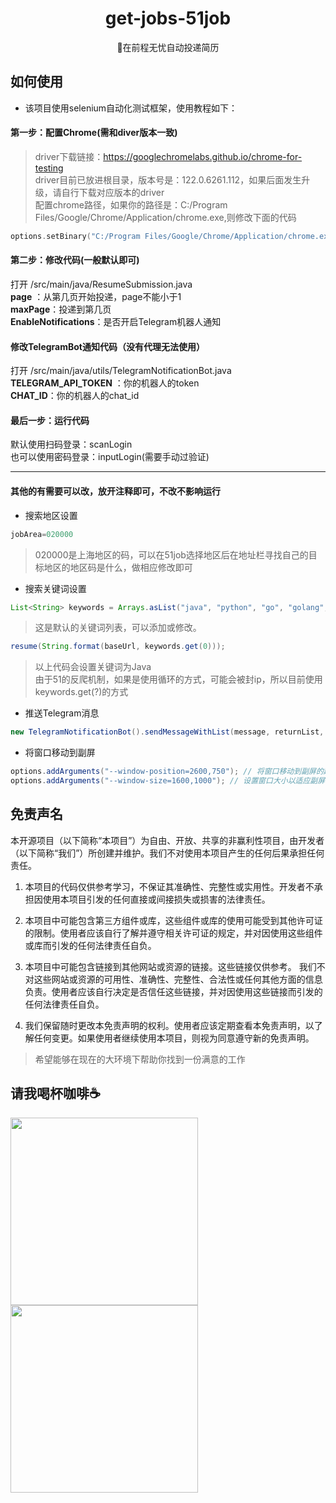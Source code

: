 <h1 align="center"> get-jobs-51job</h1>
<div align="center">
    💼在前程无忧自动投递简历
</div>

## 如何使用
- 该项目使用selenium自动化测试框架，使用教程如下：
#### 第一步：配置Chrome(需和diver版本一致)
> driver下载链接：https://googlechromelabs.github.io/chrome-for-testing  
> driver目前已放进根目录，版本号是：122.0.6261.112，如果后面发生升级，请自行下载对应版本的driver  
> 配置chrome路径，如果你的路径是：C:/Program Files/Google/Chrome/Application/chrome.exe,则修改下面的代码
```go
options.setBinary("C:/Program Files/Google/Chrome/Application/chrome.exe");
```

#### 第二步：修改代码(一般默认即可)

打开 /src/main/java/ResumeSubmission.java <br>
**page** ：从第几页开始投递，page不能小于1<br>
**maxPage**：投递到第几页<br>
**EnableNotifications**：是否开启Telegram机器人通知  
#### 修改TelegramBot通知代码（没有代理无法使用）
打开 /src/main/java/utils/TelegramNotificationBot.java <br>
**TELEGRAM_API_TOKEN** ：你的机器人的token <br>
**CHAT_ID**：你的机器人的chat_id <br>
#### 最后一步：运行代码
默认使用扫码登录：scanLogin  
也可以使用密码登录：inputLogin(需要手动过验证)
<br>
****

#### 其他的有需要可以改，放开注释即可，不改不影响运行
-  搜索地区设置
```java
jobArea=020000
```
> 020000是上海地区的码，可以在51job选择地区后在地址栏寻找自己的目标地区的地区码是什么，做相应修改即可
-  搜索关键词设置
```java
List<String> keywords = Arrays.asList("java", "python", "go", "golang", "大模型");
```
> 这是默认的关键词列表，可以添加或修改。
```java
resume(String.format(baseUrl, keywords.get(0)));
```
> 以上代码会设置关键词为Java  
> 由于51的反爬机制，如果是使用循环的方式，可能会被封ip，所以目前使用keywords.get(?)的方式
-  推送Telegram消息
```java
new TelegramNotificationBot().sendMessageWithList(message, returnList, "前程无忧投递");
```
- 将窗口移动到副屏
```java
options.addArguments("--window-position=2600,750"); // 将窗口移动到副屏的起始位置
options.addArguments("--window-size=1600,1000"); // 设置窗口大小以适应副屏分辨率
```


## 免责声名
本开源项目（以下简称“本项目”）为自由、开放、共享的非赢利性项目，由开发者（以下简称“我们”）所创建并维护。我们不对使用本项目产生的任何后果承担任何责任。
1. 本项目的代码仅供参考学习，不保证其准确性、完整性或实用性。开发者不承担因使用本项目引发的任何直接或间接损失或损害的法律责任。
2. 本项目中可能包含第三方组件或库，这些组件或库的使用可能受到其他许可证的限制。使用者应该自行了解并遵守相关许可证的规定，并对因使用这些组件或库而引发的任何法律责任自负。

3. 本项目中可能包含链接到其他网站或资源的链接。这些链接仅供参考。
我们不对这些网站或资源的可用性、准确性、完整性、合法性或任何其他方面的信息负责。使用者应该自行决定是否信任这些链接，并对因使用这些链接而引发的任何法律责任自负。
4. 我们保留随时更改本免责声明的权利。使用者应该定期查看本免责声明，以了解任何变更。如果使用者继续使用本项目，则视为同意遵守新的免责声明。

> 希望能够在现在的大环境下帮助你找到一份满意的工作

## 请我喝杯咖啡☕️
<img src="./src/public/微信支付.jpg" alt="" width="300"> <img src="./src/public/支付宝支付.jpg" alt="" width="300">



